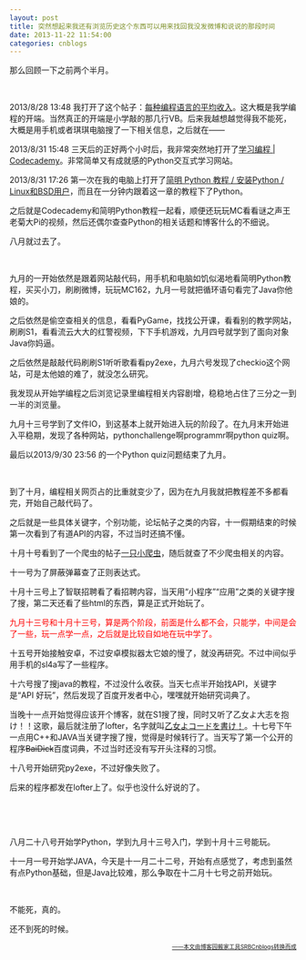 ```yaml
---
layout: post
title: 突然想起来我还有浏览历史这个东西可以用来找回我没发微博和说说的那段时间
date: 2013-11-22 11:54:00
categories: cnblogs
---
```


<p>那么回顾一下之前两个半月。</p>
<p>&nbsp;</p>
<p>2013/8/28 13:48 我打开了这个帖子：<a href="http://bbs.saraba1st.com/2b/thread-950442-1-1.html">每种编程语言的平均收入</a>。这大概是我学编程的开端。当然真正的开端是小学敲的那几行VB。后来我越想越觉得我不能死，大概是用手机或者琪琪电脑搜了一下相关信息，之后就在&mdash;&mdash;</p>
<p>2013/8/31 15:48 三天后的正好两个小时后，我非常突然地打开了<a href="http://www.codecademy.com/">学习编程 | Codecademy</a>。非常简单又有成就感的Python交互式学习网站。</p>
<p>2013/8/31 17:26 第一次在我的电脑上打开了<a href="http://sebug.net/paper/python/ch02.html">简明 Python 教程 / 安装Python / Linux和BSD用户</a>，而且在一分钟内跟着这一章的教程下了Python。</p>
<p>之后就是Codecademy和简明Python教程一起看，顺便还玩玩MC看看谜之声王老菊大Pi的视频，然后还偶尔查查Python的相关话题和博客什么的不细说。</p>
<p>八月就过去了。</p>
<p>&nbsp;</p>
<p>九月的一开始依然是跟着网站敲代码，用手机和电脑如饥似渴地看简明Python教程，买买小刀，刷刷微博，玩玩MC162，九月一号就把循环语句看完了Java你他娘的。</p>
<p>之后依然是偷空查相关的信息，看看PyGame，找找公开课，看看别的教学网站，刷刷S1，看看流云大大的红警视频，下下手机游戏，九月四号就学到了面向对象Java你妈逼。</p>
<p>之后依然是敲敲代码刷刷S1听听歌看看py2exe，九月六号发现了checkio这个网站，可是太他娘的难了，就没怎么研究。</p>
<p>我发现从开始学编程之后浏览记录里编程相关内容剧增，稳稳地占住了三分之一到一半的浏览量。</p>
<p>九月十三号学到了文件IO，到这基本上就开始进入玩的阶段了。在九月末开始进入平稳期，发现了各种网站，pythonchallenge啊programmr啊python quiz啊。</p>
<p>最后以2013/9/30 23:56 的一个Python quiz问题结束了九月。</p>
<p>&nbsp;</p>
<p>到了十月，编程相关网页占的比重就变少了，因为在九月我就把教程差不多都看完，开始自己敲代码了。</p>
<p>之后就是一些具体关键字，个别功能，论坛帖子之类的内容，十一假期结束的时候第一次看到了有道API的内容，不过当时还搞不懂。</p>
<p>十月十号看到了一个爬虫的帖子<a href="http://matrix.42qu.com/10724693#h26">一只小爬虫</a>，随后就查了不少爬虫相关的内容。</p>
<p>十一号为了屏蔽弹幕查了正则表达式。</p>
<p>十月十三号上了智联招聘看了看招聘内容，当天用&ldquo;小程序&rdquo;&ldquo;应用&rdquo;之类的关键字搜了搜，第二天还看了些html的东西，算是正式开始玩了。</p>
<p><span style="color: #ff0000;">九月十三号和十月十三号，算是两个阶段，前面是什么都不会，只能学，中间是会了一些，玩一点学一点，之后就是比较自如地在玩中学了。</span></p>
<p>十五号开始接触安卓，不过安卓模拟器太它娘的慢了，就没再研究。不过中间似乎用手机的sl4a写了一些程序。</p>
<p>十六号搜了搜java的教程，不过没什么收获。当天七点半开始找API，关键字是&ldquo;API 好玩&rdquo;，然后发现了百度开发者中心，嘿嘿就开始研究词典了。</p>
<p>当晚十一点开始觉得应该开个博客，就在S1搜了搜，同时又听了乙女よ大志を抱け！！这歌，最后就注册了lofter，名字就叫<a href="http://www.lofter.com/message/pythonfornow">乙女よコードを書け！</a>。十七号下午一点用C++和JAVA当关键字搜了搜，觉得是时候转行了。当天写了第一个公开的程序<span style="text-decoration: line-through;">BaiDick</span>百度词典，不过当时还没有写开头注释的习惯。</p>
<p>十八号开始研究py2exe，不过好像失败了。</p>
<p>后来的程序都发在lofter上了。似乎也没什么好说的了。</p>
<p>&nbsp;</p>
<p>&nbsp;</p>
<p>八月二十八号开始学Python，学到九月十三号入门，学到十月十三号能玩。</p>
<p>十一月一号开始学JAVA，今天是十一月二十二号，开始有点感觉了，考虑到虽然有点Python基础，但是Java比较难，那么争取在十二月十七号之前开始玩。</p>
<p>&nbsp;</p>
<p>不能死，真的。</p>
<p>还不到死的时候。</p>

<div align=right><a href="https://github.com/mlxy/SRBCnblogs"><font size=1>——本文由博客园搬家工具SRBCnblogs转换而成</font></a></div>